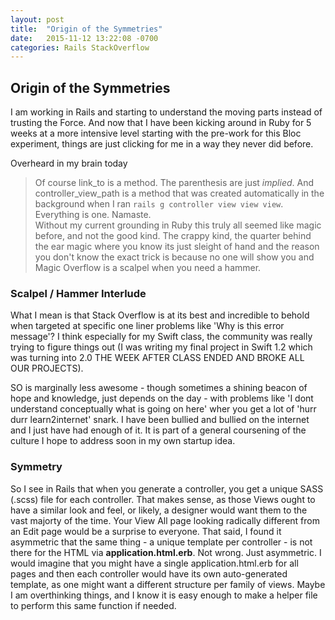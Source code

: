 ```yaml
---
layout: post
title:  "Origin of the Symmetries"
date:   2015-11-12 13:22:08 -0700
categories: Rails StackOverflow
---
```


## Origin of the Symmetries
I am working in Rails and starting to understand the moving parts instead of trusting the Force. And now that I have been kicking around in Ruby for 5 weeks at a more intensive level starting with the pre-work for this Bloc experiment, things are just clicking for me in a way they never did before.

Overheard in my brain today
> Of course link_to is a method. The parenthesis are just *implied*. And controller_view_path is a method that was created automatically in the background when I ran ```rails g controller view view view```. Everything is one. Namaste.  
Without my current grounding in Ruby this truly all seemed like magic before, and not the good kind. The crappy kind, the quarter behind the ear magic where you know its just sleight of hand and the reason you don't know the exact trick is because no one will show you and Magic Overflow is a scalpel when you need a hammer.  

### Scalpel / Hammer Interlude
What I mean is that Stack Overflow is at its best and incredible to behold when targeted at specific one liner problems like 'Why is this error message'? I think especially for my Swift class, the community was really trying to figure things out (I was writing my final project in Swift 1.2 which was turning into 2.0 THE WEEK AFTER CLASS ENDED AND BROKE ALL OUR PROJECTS). 

SO is marginally less awesome - though sometimes a shining beacon of hope and knowledge, just depends on the day - with problems like 'I dont understand conceptually what is going on here' wher you get a lot of 'hurr durr learn2internet' snark. I have been bullied and bullied on the internet and I just have had enough of it. It is part of a general coursening of the culture I hope to address soon in my own startup idea.

### Symmetry
So I see in Rails that when you generate a controller, you get a unique SASS (.scss) file for each controller. That makes sense, as those Views ought to have a similar look and feel, or likely, a designer would want them to the vast majorty of the time. Your View All page looking radically different from an Edit page would be a surprise to everyone. That said, I found it asymmetric that the same thing - a unique template per controller - is not there for the HTML via **application.html.erb**.  Not wrong. Just asymmetric.  I would imagine that you might have a single application.html.erb for all pages and then each controller would have its own auto-generated template, as one might want a different structure per family of views. Maybe I am overthinking things, and I know it is easy enough to make a helper file to perform this same function if needed.